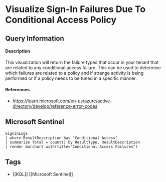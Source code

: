# Visualize Sign-In Failures Due To Conditional Access Policy
## Query Information
#### Description
This visualization will return the failure types that occur in your tenant that are related to any conditional access failure. This can be used to determine which failures are related to a policy and if strange activity is being performed or if a policy needs to be tuned in a specific manner.
#### References
- https://learn.microsoft.com/en-us/azure/active-directory/develop/reference-error-codes
## Microsoft Sentinel
```kusto
SigninLogs
| where ResultDescription has "Conditional Access"
| summarize Total = count() by ResultType, ResultDescription
| render barchart with(title="Conditional Access Failures")
```
## Tags
- [[KQL]] [[Microsoft Sentinel]]